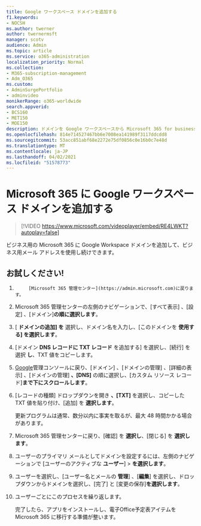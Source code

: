 ```yaml
---
title: Google ワークスペース ドメインを追加する
f1.keywords:
- NOCSH
ms.author: twerner
author: twernermsft
manager: scotv
audience: Admin
ms.topic: article
ms.service: o365-administration
localization_priority: Normal
ms.collection:
- M365-subscription-management
- Adm_O365
ms.custom:
- AdminSurgePortfolio
- adminvideo
monikerRange: o365-worldwide
search.appverid:
- BCS160
- MET150
- MOE150
description: ドメインを Google ワークスペースから Microsoft 365 for business に移動する方法について説明します。
ms.openlocfilehash: 814e714527467bb6e7008ea141989f3117ddcdd8
ms.sourcegitcommit: 53acc851abf68e2272e75df0856c0e16b0c7e48d
ms.translationtype: MT
ms.contentlocale: ja-JP
ms.lasthandoff: 04/02/2021
ms.locfileid: "51578773"
---
```

# <a name="add-your-google-workspace-domain-to-microsoft-365"></a>Microsoft 365 に Google ワークスペース ドメインを追加する

> [!VIDEO https://www.microsoft.com/videoplayer/embed/RE4LWKT?autoplay=false]

ビジネス用の Microsoft 365 に Google Workspace ドメインを追加して、ビジネス用メール アドレスを使用し続けできます。

## <a name="try-it"></a>お試しください!

1. 
            [Microsoft 365 管理センター](https://admin.microsoft.com)に戻ります。
1. Microsoft 365 管理センターの左側のナビゲーションで、[すべて表示]  、[設定] 、[ドメイン]**の順に選択します**。
1. [ **ドメインの追加] を** 選択し、ドメイン名を入力し、[このドメインを **使用する] を選択します**。 
1. [ドメイン **DNS レコードに TXT レコード** を追加する] を選択し、[続行] を選択 **し**、TXT 値をコピーします。 
1. [Google](https://admin.google.com)管理コンソールに戻り、[ドメイン] 、[ドメインの管理] 、[詳細の表示] 、[ドメインの管理] **、[DNS]** の順に選択し、[カスタム リソース レコード]**まで下にスクロールします**。  
1. [レコードの種類] ドロップダウンを開き **、[TXT]** を選択し、コピーした TXT 値を貼り付け、[追加] を **選択します**。 

    更新プログラムは通常、数分以内に事実を取るが、最大 48 時間かかる場合があります。 
1. Microsoft 365 管理センターに戻り、[確認] を **選択し**、[閉じる] を **選択します**。 
1. ユーザーのプライマリ メールとしてドメインを設定するには、左側のナビゲーションで [ユーザーのアクティブな **ユーザー**]  >  **を選択します**。 
1. ユーザーを選択し、[ユーザー名とメールの **管理**] 、[**編集**] を選択し、ドロップダウンからドメインを選択し、[完了] と [変更の保存]**を選択します**。 
1. ユーザーごとにこのプロセスを繰り返します。 

    完了したら、アプリをインストールし、電子Office予定表アイテムを Microsoft 365 に移行する準備が整います。 